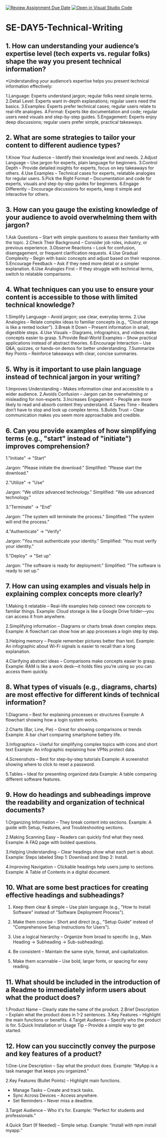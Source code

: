 [![Review Assignment Due Date](https://classroom.github.com/assets/deadline-readme-button-22041afd0340ce965d47ae6ef1cefeee28c7c493a6346c4f15d667ab976d596c.svg)](https://classroom.github.com/a/zsAR-pyY)
[![Open in Visual Studio Code](https://classroom.github.com/assets/open-in-vscode-2e0aaae1b6195c2367325f4f02e2d04e9abb55f0b24a779b69b11b9e10269abc.svg)](https://classroom.github.com/online_ide?assignment_repo_id=18457811&assignment_repo_type=AssignmentRepo)
# SE-DAY5-Technical-Writing
## 1. How can understanding your audience’s expertise level (tech experts vs. regular folks) shape the way you present technical information?

*Understanding your audience’s expertise helps you present technical information effectively:

1.Language: Experts understand jargon; regular folks need simple terms.
2.Detail Level: Experts want in-depth explanations; regular users need the basics.
3.Examples: Experts prefer technical cases; regular users relate to real-life analogies.
4.Format: Experts like documentation and code; regular users need visuals and step-by-step guides.
5.Engagement: Experts enjoy deep discussions; regular users prefer simple, practical takeaways.

## 2. What are some strategies to tailor your content to different audience types?

1.Know Your Audience – Identify their knowledge level and needs.
2.Adjust Language – Use jargon for experts, plain language for beginners.
3.Control Depth – Provide detailed insights for experts, focus on key takeaways for others.
4.Use Examples – Technical cases for experts, relatable analogies for regular users.
5.Pick the Right Format – Documentation and code for experts, visuals and step-by-step guides for beginners.
6.Engage Differently – Encourage discussions for experts, keep it simple and interactive for others.

## 3. How can you gauge the existing knowledge of your audience to avoid overwhelming them with jargon?

1.Ask Questions – Start with simple questions to assess their familiarity with the topic.
2.Check Their Background – Consider job roles, industry, or previous experience.
3.Observe Reactions – Look for confusion, disengagement, or frequent clarification requests.
4.Use Gradual Complexity – Begin with basic concepts and adjust based on their response.
5.Encourage Feedback – Ask if they need more detail or a simpler explanation.
6.Use Analogies First – If they struggle with technical terms, switch to relatable comparisons.

## 4. What techniques can you use to ensure your content is accessible to those with limited technical knowledge?

1.Simplify Language – Avoid jargon; use clear, everyday terms.
2.Use Analogies – Relate complex ideas to familiar concepts (e.g., “Cloud storage is like a rented locker”).
3.Break It Down – Present information in small, digestible steps.
4.Use Visuals – Diagrams, infographics, and videos make concepts easier to grasp.
5.Provide Real-World Examples – Show practical applications instead of abstract theories.
6.Encourage Interaction – Use Q&A, quizzes, or hands-on demos for better understanding.
7.Summarize Key Points – Reinforce takeaways with clear, concise summaries.

## 5. Why is it important to use plain language instead of technical jargon in your writing?

1.Improves Understanding – Makes information clear and accessible to a wider audience.
2.Avoids Confusion – Jargon can be overwhelming or misleading for non-experts.
3.Increases Engagement – People are more likely to read and absorb content they understand.
4.Saves Time – Readers don’t have to stop and look up complex terms.
5.Builds Trust – Clear communication makes you seem more approachable and credible.

## 6. Can you provide examples of how simplifying terms (e.g., "start" instead of "initiate") improves comprehension?

1."Initiate" → "Start"

Jargon: "Please initiate the download."
Simplified: "Please start the download."

2."Utilize" → "Use"

Jargon: "We utilize advanced technology."
Simplified: "We use advanced technology."

3."Terminate" → "End"

Jargon: "The system will terminate the process."
Simplified: "The system will end the process."

4."Authenticate" → "Verify"

Jargon: "You must authenticate your identity."
Simplified: "You must verify your identity."

5."Deploy" → "Set up"

Jargon: "The software is ready for deployment."
Simplified: "The software is ready to set up."

## 7. How can using examples and visuals help in explaining complex concepts more clearly?

1.Making it relatable – Real-life examples help connect new concepts to familiar things.
Example: Cloud storage is like a Google Drive folder—you can access it from anywhere.

2.Simplifying information – Diagrams or charts break down complex steps.
Example: A flowchart can show how an app processes a login step by step.

3.Helping memory – People remember pictures better than text.
Example: An infographic about Wi-Fi signals is easier to recall than a long explanation.

4.Clarifying abstract ideas – Comparisons make concepts easier to grasp.
Example: RAM is like a work desk—it holds files you’re using so you can access them quickly.

## 8. What types of visuals (e.g., diagrams, charts) are most effective for different kinds of technical information?

1.Diagrams – Best for explaining processes or structures
Example: A flowchart showing how a login system works.

2.Charts (Bar, Line, Pie) – Great for showing comparisons or trends
Example: A bar chart comparing smartphone battery life.

3.Infographics – Useful for simplifying complex topics with icons and short text
Example: An infographic explaining how VPNs protect data.

4.Screenshots – Best for step-by-step tutorials
Example: A screenshot showing where to click to reset a password.

5.Tables – Ideal for presenting organized data
Example: A table comparing different software features.

## 9. How do headings and subheadings improve the readability and organization of technical documents?

1.Organizing Information – They break content into sections.
Example: A guide with Setup, Features, and Troubleshooting sections.

2.Making Scanning Easy – Readers can quickly find what they need.
Example: A FAQ page with bolded questions.

3.Helping Understanding – Clear headings show what each part is about.
Example: Steps labeled Step 1: Download and Step 2: Install.

4.Improving Navigation – Clickable headings help users jump to sections.
Example: A Table of Contents in a digital document.

## 10. What are some best practices for creating effective headings and subheadings?

1. Keep them clear & simple – Use plain language (e.g., "How to Install Software" instead of "Software Deployment Process").

2. Make them concise – Short and direct (e.g., "Setup Guide" instead of "Comprehensive Setup Instructions for Users").

3. Use a logical hierarchy – Organize from broad to specific (e.g., Main Heading → Subheading → Sub-subheading).

4. Be consistent – Maintain the same style, format, and capitalization.

5. Make them scannable – Use bold, larger fonts, or spacing for easy reading.

## 11. What should be included in the introduction of a Readme to immediately inform users about what the product does?

1.Product Name – Clearly state the name of the product.
2.Brief Description – Explain what the product does in 1-2 sentences.
3.Key Features – Highlight the main functions or benefits.
4.Target Audience – Specify who the product is for.
5.Quick Installation or Usage Tip – Provide a simple way to get started.

## 12. How can you succinctly convey the purpose and key features of a product?

1.One-Line Description – Say what the product does.
Example: “MyApp is a task manager that keeps you organized.”

2.Key Features (Bullet Points) – Highlight main functions.

- Manage Tasks – Create and track tasks.
- Sync Across Devices – Access anywhere.
- Set Reminders – Never miss a deadline.
  
3.Target Audience – Who it's for.
Example: “Perfect for students and professionals.”

4.Quick Start (If Needed) – Simple setup.
Example: “Install with npm install myapp.”
